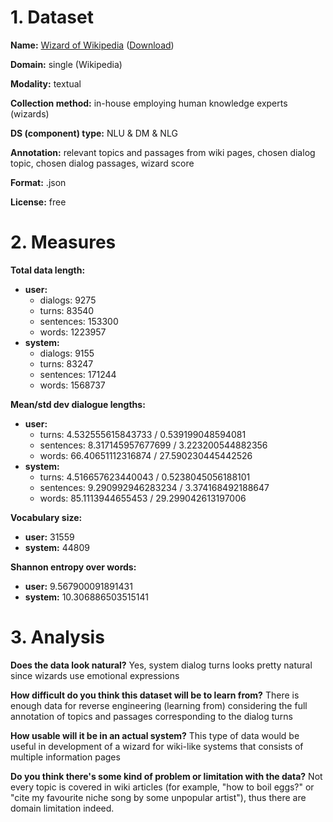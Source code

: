 # 1. Dataset

**Name:** [Wizard of Wikipedia](https://parl.ai/projects/wizard_of_wikipedia/) ([Download](http://parl.ai/downloads/wizard_of_wikipedia/wizard_of_wikipedia.tgz))

**Domain:** single (Wikipedia)

**Modality:** textual

**Collection method:** in-house employing human knowledge experts (wizards)

**DS (component) type:** NLU & DM & NLG

**Annotation:** relevant topics and passages from wiki pages, chosen dialog topic, chosen dialog passages, wizard score

**Format:** .json

**License:** free

# 2. Measures

**Total data length:**

- **user:**
    - dialogs: 9275
    - turns: 83540
    - sentences: 153300
    - words: 1223957
- **system:**
    - dialogs: 9155
    - turns: 83247
    - sentences: 171244
    - words: 1568737

**Mean/std dev dialogue lengths:**

- **user:**
    - turns: 4.532555615843733 / 0.539199048594081
    - sentences: 8.317145957677699 / 3.223200544882356
    - words: 66.40651112316874 / 27.590230445442526
- **system:**
    - turns: 4.516657623440043 / 0.5238045056188101 
    - sentences: 9.290992946283234 / 3.374168492188647
    - words: 85.1113944655453 / 29.299042613197006

**Vocabulary size:**

- **user:** 31559
- **system:** 44809

**Shannon entropy over words:**

- **user:** 9.567900091891431
- **system:** 10.306886503515141

# 3. Analysis

**Does the data look natural?** Yes, system dialog turns looks pretty natural since wizards use emotional expressions

**How difficult do you think this dataset will be to learn from?** There is enough data for reverse engineering (learning from) considering the full annotation of topics and passages corresponding to the dialog turns

**How usable will it be in an actual system?** This type of data would be useful in development of a wizard for wiki-like systems that consists of multiple information pages

**Do you think there's some kind of problem or limitation with the data?** Not every topic is covered in wiki articles (for example, "how to boil eggs?" or "cite my favourite niche song by some unpopular artist"), thus there are domain limitation indeed. 